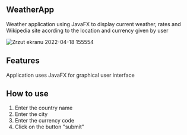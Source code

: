 ## WeatherApp
Weather application using JavaFX to display current weather, rates and Wikipedia site acording to the location and currency given by user


![Zrzut ekranu 2022-04-18 155554](https://user-images.githubusercontent.com/99674392/163818614-3f10f344-6dc5-481b-9105-51d22c58cced.png)

## Features
  Application uses JavaFX for graphical user interface
 


## How to use
1. Enter the country name
2. Enter the city
3. Enter the currency code
4. Click on the button "submit"


